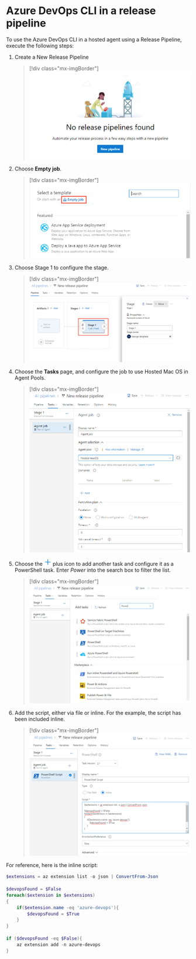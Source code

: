 # Azure DevOps CLI in a release pipeline

<!--- QUESTION: Are there any prerequisites or Features that need to be enabled for this flow to be valid? --> 

To use the Azure DevOps CLI in a hosted agent using a Release Pipeline, execute the following steps:

1. Create a New Release Pipeline

	> [!div class="mx-imgBorder"]  
	> ![new release pipeline](_img/new-pipeline.png)

2. Choose **Empty job**.

	> [!div class="mx-imgBorder"]  
	> ![select template](_img/select-template.png)

3. Choose Stage 1 to configure the stage.

	> [!div class="mx-imgBorder"]  
	> ![Stage 1](_img/stage-1.png)

4. Choose the **Tasks** page, and configure the job to use Hosted Mac OS in Agent Pools.

	> [!div class="mx-imgBorder"]  
	> ![Agent Job Configuration](_img/job-config.png)

5. Choose the ![ ](../_img/icons/blue-add.png) plus icon to add another task and configure it as a PowerShell task. Enter *Power* into the search box to filter the list.

	> [!div class="mx-imgBorder"]  
	> ![PowerShell](_img/power-shell.png)

6. Add the script, either via file or inline. For the example, the script has been included inline.

	> [!div class="mx-imgBorder"]  
	> ![Add script](_img/script-1.png)

For reference, here is the inline script:

```powershell
$extensions = az extension list -o json | ConvertFrom-Json

$devopsFound = $False
foreach($extension in $extensions)
{
    if($extension.name -eq 'azure-devops'){
        $devopsFound = $True
    }
}

if ($devopsFound -eq $False){
    az extension add -n azure-devops
}
```


